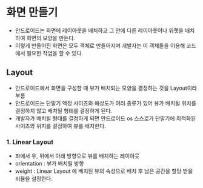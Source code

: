 # 화면 만들기

- 안드로이드는 화면에 레이아웃을 배치하고 그 안에 다른 레이아웃이나 위젯을 배치하여 화면의 모양을 만든다.
- 이렇게 만들어진 화면은 모두 객체로 만들어지며 개발자는 이 객체들을 이용해 코드에서 필요한 작업을 할 수 있다.

## 

## Layout

- 안드로이드에서 화면을 구성할 때 뷰가 배치되는 모양을 결정하는 것을 Layout이라 부름
- 안드로이드는 단말기 액정 사이즈와 해상도가 여러 종류가 있어 뷰가 배치될 위치를 결정하지 않고 배치될 형태를 결정하게 된다.
- 개발자가 배치될 형태를 결정하게 되면 안드로이드 os 스스로가 단말기에 최적화된 사이즈와 위치를 결정하여 뷰를 배치한다.



### 1. Linear Layout

- 좌에서 우, 위에서 아래 방향으로 뷰를 배치하는 레이아웃
- orientation : 뷰가 배치될 방향
- weight : Linear Layout 에 배치된 뷰의 속성으로 배치 후 남은 공간을 할당 받을 비율을 설정한다.